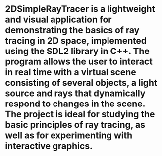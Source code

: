 # 2DSimpleRayTracer is a lightweight and visual application for demonstrating the basics of ray tracing in 2D space, implemented using the SDL2 library in C++. The program allows the user to interact in real time with a virtual scene consisting of several objects, a light source and rays that dynamically respond to changes in the scene. The project is ideal for studying the basic principles of ray tracing, as well as for experimenting with interactive graphics.
